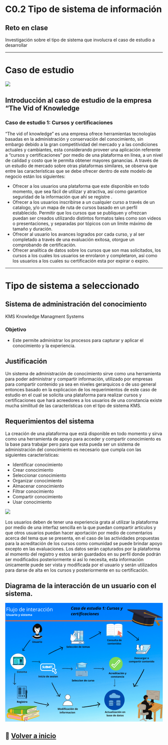 # C0.2 Tipo de sistema de información
## Reto en clase

Investigación sobre el tipo de sistema que involucra el caso de estudio a desarrollar

___
# Caso de estudio
![](https://ekuatio.com/wp-content/uploads/educacion-online.jpg)
## Introducción al caso de estudio de la empresa “The Vid of Knowledge
### Caso de estudio 1: Cursos y certificaciones
“The vid of knowledge” es una empresa ofrece herramientas tecnologías basadas en la administración y conservación del conocimiento, sin embargo debido a la gran competitividad del mercado y a las condiciones actuales y cambiantes, esta considerando proveer una aplicación referente a “cursos y certificaciones” por medio de una plataforma en línea, a un nivel de calidad y costo que le permita obtener mayores ganancias. A través de un estudio de mercado sobre otras plataformas similares, se observa que entre las características que se debe ofrecer dentro de este modelo de negocio están los siguientes:

* Ofrecer a los usuarios una plataforma que este disponible en todo momento, que sea fácil de utilizar y atractiva, así como garantice seguridad de la información que ahí se registre .
* Ofrecer a los usuarios inscribirse a un cualquier curso a través de un catalogo, y/o un mapa de ruta de cursos basado en un perfil establecido.
Permitir que los cursos que se publiquen y ofrezcan puedan ser creados utilizando distintos formatos tales como son videos o presentaciones, y separadas por tópicos con un limite máximo de tamaño y duración.
* Ofrecer al usuario los avances logrados por cada curso, y al ser completado a través de una evaluación exitosa, otorgue un comprobando de certificación.
* Ofrecer analítica de datos sobre los cursos que son mas solicitados, los cursos a los cuales los usuarios se enrolaron y completaron, así como los usuarios a los cuales su certificación esta por expirar o expiro.
___ 
 # Tipo de sistema a seleccionado
## Sistema de administración del conocimiento
KMS Knowledge Managment Systems

### Objetivo
* Este permite administrar los procesos para capturar y aplicar el conocimiento y la experiencia.

## Justificación

Un sistema de administración de conocimiento sirve como una herramienta para poder administrar y compartir información, utilizado por empresas para compartir contenido ya sea en niveles gerarquicos o de uso general entonces basado en la explicacion de los requerimientos de este caso de estudio en el cual se solicita una plataforma para realizar cursos y certificaciones que hará acreedores a los usuarios de una constancia existe mucha similitud de las características con el tipo de sistema KMS.
 
## Requerimientos del sistema
 
La creación de una plataforma que está disponible en todo momento y sirva como una herramienta de apoyo para acceder y compartir conocimiento es la base para trabajar pero para que esta pueda ser un sistema de administración del conocimiento es necesario que cumpla con las siguientes características:
 
* Identificar conocimiento
* Crear conocimiento
* Seleccionar conocimiento
* Organizar conocimiento
* Almacenar conocimiento
* Filtrar conocimiento
* Compartir conocimiento
* Usar conocimiento

![](https://images.squarespace-cdn.com/content/v1/53aadf1de4b0a0a817640cca/1603228735782-U1ZCAVD0L3MRZMKPNBYS/ke17ZwdGBToddI8pDm48kGYnHKKreYSY-a4SM7YcrIlZw-zPPgdn4jUwVcJE1ZvWQUxwkmyExglNqGp0IvTJZamWLI2zvYWH8K3-s_4yszcp2ryTI0HqTOaaUohrI8PI4WAC31-x4fG-BA-rADzKeu2GTEQhaagXp9A9V0Nz6iAKMshLAGzx4R3EDFOm1kBS/Decalogo+Educaci%C3%B3n+en+L%C3%ADnea.jpg?format=1500w)

Los usuarios deben de tener una experiencia grata al utilizar la plataforma por medio de una interfaz sencilla en la que puedan compartir artículos y que otros usuarios puedan hacer aportación por medio de comentarios acerca del tema que se presenta, en el caso de las actividades propuestas para la acreditación de los cursos como comunidad se puede brindar apoyo excepto en las evaluaciones.
Los datos serán capturados por la plataforma al momento del registro y estos serán guardados en su perfil donde podrán ser modificados posteriormente si así lo necesita, esta información únicamente puede ser vista y modificada por el usuario y serán utilizados para darse de alta en los cursos y posteriormente en su certificación.
 
##  Diagrama de la interacción de un usuario con el sistema.

![](imges/dia.png)

## :memo: [Volver a inicio](https://github.com/SergioG93/Analisis-avanzado-de-sofware)	